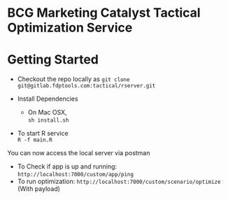 BCG Marketing Catalyst Tactical Optimization Service
================================================

Getting Started
===============

* Checkout the repo locally as
`git clone git@gitlab.fdptools.com:tactical/rserver.git`

* Install Dependencies<br>
    * On Mac OSX,<br>
        `sh install.sh`<br>
    
* To start R service<br>
    `R -f main.R`<br>

You can now access the local server via postman

* To Check if app is up and running: `http://localhost:7000/custom/app/ping`
* To run optimization: `http://localhost:7000/custom/scenario/optimize` (With payload)
